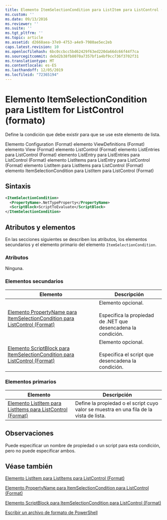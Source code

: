 ```yaml
---
title: Elemento ItemSelectionCondition para ListItem para ListControl (Format) | Microsoft Docs
ms.custom: ''
ms.date: 09/13/2016
ms.reviewer: ''
ms.suite: ''
ms.tgt_pltfrm: ''
ms.topic: article
ms.assetid: d2668aea-37e9-4753-a4e9-7980ae5ec2eb
caps.latest.revision: 10
ms.openlocfilehash: 6bc0ccbcc5bd62429f63ed220da66dc66f44f7ca
ms.sourcegitcommit: debd2b38fb8070a7357bf1a4bf9cc736f3702f31
ms.translationtype: MT
ms.contentlocale: es-ES
ms.lasthandoff: 12/05/2019
ms.locfileid: "72365194"
---
```

# <a name="itemselectioncondition-element-for-listitem-for-listcontrol-format"></a>Elemento ItemSelectionCondition para ListItem for ListControl (formato)

Define la condición que debe existir para que se use este elemento de lista.

Elemento Configuration (Format) elemento ViewDefinitions (Format) elemento View (Format) elemento ListControl (Format) elemento ListEntries para ListControl (Format) elemento ListEntry para ListEntries para ListControl (Format) elemento ListItems para ListEntry para ListControl (Format) elemento ListItem para ListItems para ListControl (Format) elemento ItemSelectionCondition para ListItem para ListControl (Format)

## <a name="syntax"></a>Sintaxis

```xml
<ItemSelectionCondition>
  <PropertyName>.NetTypeProperty</PropertyName>
  <ScriptBlock>ScriptToEvaluate</ScriptBlock>
</ItemSelectionCondition>
```

## <a name="attributes-and-elements"></a>Atributos y elementos

En las secciones siguientes se describen los atributos, los elementos secundarios y el elemento primario del elemento `ItemSelectionCondition`.

### <a name="attributes"></a>Atributos

Ninguna.

### <a name="child-elements"></a>Elementos secundarios

|Elemento|Descripción|
|-------------|-----------------|
|[Elemento PropertyName para ItemSelectionCondition para ListControl (Format)](./propertyname-element-for-itemselectioncondition-for-listcontrol-format.md)|Elemento opcional.<br /><br /> Especifica la propiedad de .NET que desencadena la condición.|
|[Elemento ScriptBlock para ItemSelectionCondition para ListControl (Format)](./scriptblock-element-for-itemselectioncondition-for-listcontrol-format.md)|Elemento opcional.<br /><br /> Especifica el script que desencadena la condición.|

### <a name="parent-elements"></a>Elementos primarios

|Elemento|Descripción|
|-------------|-----------------|
|[Elemento ListItem para ListItems para ListControl (Format)](./listitem-element-for-listitems-for-listcontrol-format.md)|Define la propiedad o el script cuyo valor se muestra en una fila de la vista de lista.|

## <a name="remarks"></a>Observaciones

Puede especificar un nombre de propiedad o un script para esta condición, pero no puede especificar ambos.

## <a name="see-also"></a>Véase también

[Elemento ListItem para ListItems para ListControl (Format)](./listitem-element-for-listitems-for-listcontrol-format.md)

[Elemento PropertyName para ItemSelectionCondition para ListControl (Format)](./propertyname-element-for-itemselectioncondition-for-listcontrol-format.md)

[Elemento ScriptBlock para ItemSelectionCondition para ListControl (Format)](./scriptblock-element-for-itemselectioncondition-for-listcontrol-format.md)

[Escribir un archivo de formato de PowerShell](./writing-a-powershell-formatting-file.md)
